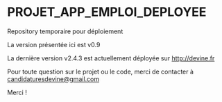 # PROJET_APP_EMPLOI_DEPLOYEE
Repository temporaire pour déploiement

La version présentée ici est v0.9 

La dernière version v2.4.3 est actuellement déployée sur http://devine.fr

Pour toute question sur le projet ou le code, merci de contacter à candidaturesdevine@gmail.com

Merci !
